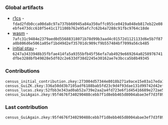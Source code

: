 ### Global artifacts
- [r1cs](./artifacts/circuit.r1cs) - `fdad2fdb0cca00da8c97a737bb60945a84a350affc055ce0419a048eb817eb22e08ebfe473dcc610f5e41c171108b762e95afc7c62b4a7288c91fbc9764c18de`
- [wasm](./artifacts/circuit.wasm) - `7afc31c9484e2379aed0d55688318071b78d99b3aad4c01572d1121133d6e5b7f87a8b806d6e5061a05ef1bd49d2ef35701dc909cf9b557484bf7099a56cb485`
- [initial ptau](./artifacts/initial.ptau) - `6247a3433948b35fbfae414fa5a9355bfb45f56efa7ab4929e669264a0258976741dfbe3288bfb49828e5df02c2e633df38d2245e30162ae7e3bcca5b8b49345`

### Contributions
```
census_initial_contribution.zkey:273004d57344e8018b271a9ace15e03a17eda10d3c7b51ffb0c6bc372cb2a59e26966cc3da213bef642836e89078f7d399ed3d1594f389610c930c2c31aed3eb
census_GuiZK.zkey:336a50dd3b7105adf6188bab5fd23c9d4f93dae131d99742d42efcd6999936f07eff2908aefce00340d85d67c42a0fe1e52e13546fe1c356a3256b9136c1c9a1
census_lucas.zkey:52fbb3e343ad0ab52a739e2aa2a4fd723e6f1d45416689e272ae5318c3f42f96188cb1036b3ef391dcd63e2e42594e79a16c0640e81d11a324ca5bb25a85cc05
census_GuiAgain.zkey:95f4676f340290488cebb7f1d8ebb465d8004abae3ef7d3f89ad40466e80c577d0ebcd7e5ce32bd0eefc210b26dedd23439d0eca9fe943dc3216b9a09e6ae89b
```

### Last contribution
```
census_GuiAgain.zkey:95f4676f340290488cebb7f1d8ebb465d8004abae3ef7d3f89ad40466e80c577d0ebcd7e5ce32bd0eefc210b26dedd23439d0eca9fe943dc3216b9a09e6ae89b
```
